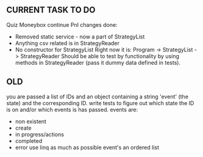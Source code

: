 ## CURRENT TASK TO DO
Quiz
Moneybox continue
Pnl changes done:
- Removed static service - now a part of StrategyList
- Anything csv related is in StrategyReader
- No constructor for StrategyList
Right now it is: Program -> StrategyList -> StrategyReader
Should be able to test by functionality by using methods in StrategyReader (pass it dummy data defined in tests).

## OLD
you are passed a list of IDs and an object containing a string 'event' (the state) and the corresponding ID.
write tests to figure out which state the ID is on and/or which events is has passed.
events are:
- non existent
- create
- in progress/actions
- completed
- error
use linq as much as possible
event's an ordered list